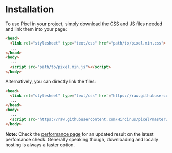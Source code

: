 # Installation

To use Pixel in your project, simply download the [CSS](https://raw.githubusercontent.com/Hircinus/pixel/master/src/pixel.min.css) and [JS](https://raw.githubusercontent.com/Hircinus/pixel/master/src/pixel.min.js) files needed and link them into your page:

```html
<head>
  <link rel="stylesheet" type="text/css" href="path/to/pixel.min.css">
  ...
</head>
<body>
  ...
  <script src="path/to/pixel.min.js"></script>
</body>
```

Alternatively, you can directly link the files:

```html
<head>
  <link rel="stylesheet" type="text/css" href="https://raw.githubusercontent.com/Hircinus/pixel/master/src/pixel.min.css">
  ...
</head>
<body>
  ...
  <script src="https://raw.githubusercontent.com/Hircinus/pixel/master/src/pixel.min.js"></script>
</body>
```

**Note:** Check the [performance page](https://github.com/Hircinus/pixel/blob/master/docs/Performance.md) for an updated result on the latest perfomance check. Generally speaking though, downloading and locally hosting is always a faster option.
